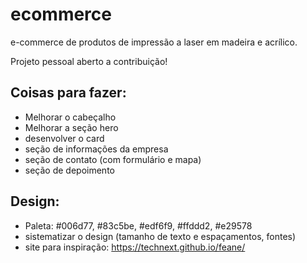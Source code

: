 # ecommerce
e-commerce de produtos de impressão a laser em madeira e acrílico.

Projeto pessoal aberto a contribuição!

## Coisas para fazer:
* Melhorar o cabeçalho
* Melhorar a seção hero
* desenvolver o card
* seção de informações da empresa
* seção de contato (com formulário e mapa)
* seção de depoimento

## Design:
* Paleta:  \#006d77, \#83c5be, \#edf6f9, \#ffddd2, \#e29578
* sistematizar o design (tamanho de texto e espaçamentos, fontes)
* site para inspiração: https://technext.github.io/feane/